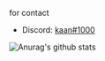 for contact

- Discord: [kaan#1000](https://discord.com/users/391688185727418382)

![Anurag's github stats](https://github-readme-stats.vercel.app/api?username=itzgonza&count_private=true&show_icons=true&bg_color=30,e96443,904e95&title_color=fff&text_color=fff)
